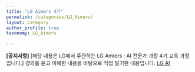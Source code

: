 ```yaml
---
title: "LG Aimers 4기"
permalink: /categories/LG_Aimers/
layout: category
author_profile: true
taxonomy: LG_Aimers

---
```


**[공지사항]** [해당 내용은 LG에서 주관하는 LG Amiers : AI 전문가 과정 4기 교육 과정입니다.]  강의를 듣고 이해한 내용을 바탕으로 직접 필기한 내용입니다. 
[LG AI](https://www.lgaimers.ai/)

